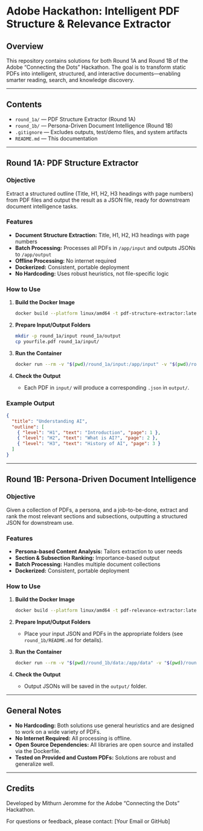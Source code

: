 # Adobe Hackathon: Intelligent PDF Structure & Relevance Extractor

## Overview

This repository contains solutions for both Round 1A and Round 1B of the Adobe “Connecting the Dots” Hackathon. The goal is to transform static PDFs into intelligent, structured, and interactive documents—enabling smarter reading, search, and knowledge discovery.

---

## Contents

- `round_1a/` — PDF Structure Extractor (Round 1A)
- `round_1b/` — Persona-Driven Document Intelligence (Round 1B)
- `.gitignore` — Excludes outputs, test/demo files, and system artifacts
- `README.md` — This documentation

---

## Round 1A: PDF Structure Extractor

### Objective

Extract a structured outline (Title, H1, H2, H3 headings with page numbers) from PDF files and output the result as a JSON file, ready for downstream document intelligence tasks.

### Features

- **Document Structure Extraction:** Title, H1, H2, H3 headings with page numbers
- **Batch Processing:** Processes all PDFs in `/app/input` and outputs JSONs to `/app/output`
- **Offline Processing:** No internet required
- **Dockerized:** Consistent, portable deployment
- **No Hardcoding:** Uses robust heuristics, not file-specific logic

### How to Use

1. **Build the Docker Image**
   ```sh
   docker build --platform linux/amd64 -t pdf-structure-extractor:latest ./round_1a
   ```

2. **Prepare Input/Output Folders**
   ```sh
   mkdir -p round_1a/input round_1a/output
   cp yourfile.pdf round_1a/input/
   ```

3. **Run the Container**
   ```sh
   docker run --rm -v "$(pwd)/round_1a/input:/app/input" -v "$(pwd)/round_1a/output:/app/output" --network none pdf-structure-extractor:latest
   ```

4. **Check the Output**
   - Each PDF in `input/` will produce a corresponding `.json` in `output/`.

### Example Output

```json
{
  "title": "Understanding AI",
  "outline": [
    { "level": "H1", "text": "Introduction", "page": 1 },
    { "level": "H2", "text": "What is AI?", "page": 2 },
    { "level": "H3", "text": "History of AI", "page": 3 }
  ]
}
```

---

## Round 1B: Persona-Driven Document Intelligence

### Objective

Given a collection of PDFs, a persona, and a job-to-be-done, extract and rank the most relevant sections and subsections, outputting a structured JSON for downstream use.

### Features

- **Persona-based Content Analysis:** Tailors extraction to user needs
- **Section & Subsection Ranking:** Importance-based output
- **Batch Processing:** Handles multiple document collections
- **Dockerized:** Consistent, portable deployment

### How to Use

1. **Build the Docker Image**
   ```sh
   docker build --platform linux/amd64 -t pdf-relevance-extractor:latest ./round_1b
   ```

2. **Prepare Input/Output Folders**
   - Place your input JSON and PDFs in the appropriate folders (see `round_1b/README.md` for details).

3. **Run the Container**
   ```sh
   docker run --rm -v "$(pwd)/round_1b/data:/app/data" -v "$(pwd)/round_1b/output:/app/output" --network none pdf-relevance-extractor:latest
   ```

4. **Check the Output**
   - Output JSONs will be saved in the `output/` folder.

---

## General Notes

- **No Hardcoding:** Both solutions use general heuristics and are designed to work on a wide variety of PDFs.
- **No Internet Required:** All processing is offline.
- **Open Source Dependencies:** All libraries are open source and installed via the Dockerfile.
- **Tested on Provided and Custom PDFs:** Solutions are robust and generalize well.

---

## Credits

Developed by Mithurn Jeromme for the Adobe “Connecting the Dots” Hackathon.

For questions or feedback, please contact: [Your Email or GitHub]
